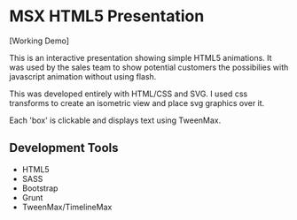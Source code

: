 # MSX HTML5 Presentation

[Working Demo] 

This is an interactive presentation showing simple HTML5 animations. It was used by the sales team to show potential customers the possibilies with javascript animation without using flash.

This was developed entirely with HTML/CSS and SVG. I used css transforms to create an isometric view and place svg graphics over it.

Each 'box' is clickable and displays text using TweenMax.

## Development Tools

- HTML5
- SASS
- Bootstrap
- Grunt
- TweenMax/TimelineMax